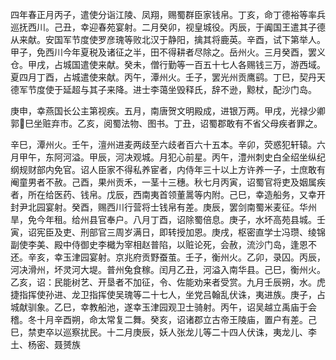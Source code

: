 四年春正月丙子，遣使分诣江陵、凤翔，赐蜀群臣家钱帛。丁亥，命丁德裕等率兵巡抚西川。己丑，幸迎春苑宴射。二月癸卯，视皇城役。丙辰，于阗国王遣其子德从来献。安国军节度使罗彦瑰等败北汉于静阳，擒其将鹿英。辛酉，试下第举人。甲子，免西川今年夏税及诸征之半，田不得耕者尽除之。岳州火。三月癸酉，罢义仓。甲戌，占城国遣使来献。癸未，僧行勤等一百五十七人各赐钱三万，游西域。夏四月丁酉，占城遣使来献。丙午，潭州火。壬子，罢光州贡鹰鹞。丁巳，契丹天德军节度使于延超与其子来降。进士李蔼坐毁释氏，辞不逊，黥杖，配沙门岛。

庚申，幸燕国长公主第视疾。五月，南唐贺文明殿成，进银万两。甲戌，光禄少卿郭巳坐赃弃市。乙亥，阅蜀法物、图书。丁丑，诏蜀郡敢有不省父母疾者罪之。

辛巳，潭州火。壬午，澶州进麦两歧至六歧者百六十五本。辛卯，荧惑犯轩辕。六月甲午，东阿河溢。甲辰，河决观城。月犯心前星。丙午，澧州刺史白全绍坐纵纪纲规财部内免官。诏人臣家不得私养宦者，内侍年三十以上方许养一子，士庶敢有阉童男者不赦。己酉，果州贡禾，一茎十三穗。秋七月丙寅，诏蜀官将吏及姻属疾者，所在给医药、钱帛。戊辰，西南夷首领董暠等内附。己巳，幸造船务，又幸开封尹北园宴射。癸酉，赐西川行营将士钱帛有差。庚辰，罢剑南蜀米麦征。华州旱，免今年租。给州县官奉户。八月丁酉，诏除蜀倍息。庚子，水坏高苑县城。壬寅，诏宪臣及吏、刑部官三周岁满日，即转授加恩。庚戌，枢密直学士冯瓒、绫锦副使李美、殿中侍御史李檝为宰相赵普陷，以赃论死，会赦，流沙门岛，逢恩不还。辛亥，幸玉津园宴射。京兆府贡野蚕茧。壬子，衡州火。乙卯，录囚。丙辰，河决滑州，坏灵河大堤。普州兔食稼。闰月乙丑，河溢入南华县。己巳，衡州火。乙亥，诏：民能树艺、开垦者不加征，令、佐能劝来者受赏。九月壬辰朔，水。虎捷指挥使孙进、龙卫指挥使吴瑰等二十七人，坐党吕翰乱伏诛，夷进族。庚子，占城献驯象。乙巳，幸教船池，遂幸玉津园观卫士骑射。丙午，诏吴越立禹庙于会稽。冬十月辛酉朔，命太常复二舞。癸亥，诏诸郡立古帝王陵庙，置户有差。己巳，禁吏卒以巡察扰民。十二月庚辰，妖人张龙儿等二十四人伏诛，夷龙儿、李土、杨密、聂赟族